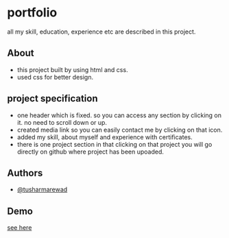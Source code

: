 
# portfolio

all my skill, education, experience etc are described in this project.  




## About

- this project built by using html and css.
- used css for better design. 


## project specification 

- one header which is fixed. so you can access any section by clicking on it. no need to scroll down or up.
- created media link so you can easily contact me by clicking on that icon.
- added my skill, about myself and experience with certificates.
- there is one project section in that clicking on that project you will go directly on github where project has been upoaded.



## Authors

- [@tusharmarewad](https://github.com/tusharmarewad)


## Demo
[see here](https://tusharmarewad.github.io/portfolio/)
